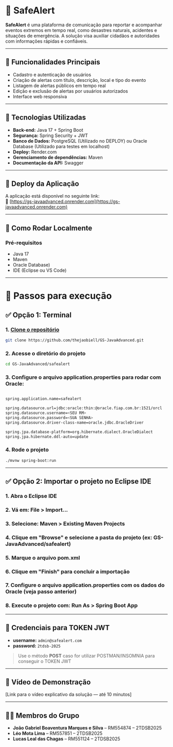 # 🚨 SafeAlert

**SafeAlert** é uma plataforma de comunicação para reportar e acompanhar eventos extremos em tempo real, como desastres naturais, acidentes e situações de emergência. A solução visa auxiliar cidadãos e autoridades com informações rápidas e confiáveis.

---

## 📌 Funcionalidades Principais

- Cadastro e autenticação de usuários
- Criação de alertas com título, descrição, local e tipo do evento
- Listagem de alertas públicos em tempo real
- Edição e exclusão de alertas por usuários autorizados
- Interface web responsiva

---

## 🧪 Tecnologias Utilizadas

- **Back-end:** Java 17 + Spring Boot
- **Segurança:** Spring Security + JWT
- **Banco de Dados:** PostgreSQL (Utilizado no DEPLOY) ou Oracle Database (Utilizado para testes em localhost)
- **Deploy:** Render.com
- **Gerenciamento de dependências:** Maven
- **Documentação da API:** Swagger

---

## 🚀 Deploy da Aplicação

A aplicação está disponível no seguinte link:  
🔗 [https://gs-javaadvanced.onrender.com](https://gs-javaadvanced.onrender.com)

---

## 📁 Como Rodar Localmente

### Pré-requisitos

- Java 17
- Maven
- Oracle Database)
- IDE (Eclipse ou VS Code)

---

# 🔧 Passos para execução

## ✅ Opção 1: Terminal

### 1. [Clone o repositório](https://github.com/thejaobiell/GS-JavaAdvanced)
```bash
git clone https://github.com/thejaobiell/GS-JavaAdvanced.git
```

### 2. Acesse o diretório do projeto
```bash
cd GS-JavaAdvanced/safealert
```

### 3. Configure o arquivo application.properties para rodar com Oracle:
```bash

spring.application.name=safealert

spring.datasource.url=jdbc:oracle:thin:@oracle.fiap.com.br:1521/orcl
spring.datasource.username=<SEU RM>
spring.datasource.password=<SUA SENHA>
spring.datasource.driver-class-name=oracle.jdbc.OracleDriver

spring.jpa.database-platform=org.hibernate.dialect.OracleDialect
spring.jpa.hibernate.ddl-auto=update
```

### 4. Rode o projeto
```bash
./mvnw spring-boot:run
```

---

## ✅ Opção 2: Importar o projeto no Eclipse IDE

### 1. Abra o Eclipse IDE

### 2. Vá em: File > Import...

### 3. Selecione: Maven > Existing Maven Projects

### 4. Clique em "Browse" e selecione a pasta do projeto (ex: GS-JavaAdvanced/safealert)

### 5. Marque o arquivo pom.xml

### 6. Clique em "Finish" para concluir a importação

### 7. Configure o arquivo application.properties com os dados do Oracle (veja passo anterior)

### 8. Execute o projeto com: Run As > Spring Boot App

---

## 🔐 Credenciais para TOKEN JWT

* **username:** `admin@safealert.com`
* **password:** `2tdsb-2025`

> Use o método **POST** caso for utilizar POSTMAN/INSOMNIA para conseguir o TOKEN JWT

---

## 🎥 Vídeo de Demonstração

[Link para o vídeo explicativo da solução — até 10 minutos]

---

## 👨‍💻 Membros do Grupo

* **João Gabriel Boaventura Marques e Silva** – RM554874 – 2TDSB2025
* **Léo Mota Lima** – RM557851 – 2TDSB2025
* **Lucas Leal das Chagas** – RM551124 – 2TDSB2025
